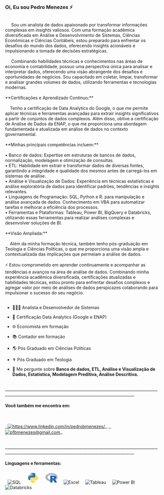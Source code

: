 <h3 align="left">Oi, Eu sou Pedro Menezes ⚡</h3>
<br>
&nbsp;&nbsp;&nbsp;&nbsp; Sou um analista de dados apaixonado por transformar informações complexas em insights valiosos. Com uma formação acadêmica diversificada em Análise e Desenvolvimento de Sistemas, Ciências Econômicas e Ciências Contábeis, estou preparado para enfrentar os desafios do mundo dos dados, oferecendo insights acionáveis e impulsionando a tomada de decisões estratégicas.&nbsp;&nbsp;&nbsp;&nbsp;
<br><br>
&nbsp;&nbsp;&nbsp;&nbsp; Combinando habilidades técnicas e conhecimentos nas áreas de economia e contabilidade, possuo uma perspectiva única para analisar e interpretar dados, oferecendo uma visão abrangente dos desafios e oportunidades de negócios. Sou capacitado em coletar, limpar, transformar e analisar grandes volumes de dados, utilizando ferramentas e tecnologias modernas.&nbsp;&nbsp;&nbsp;&nbsp;
<br><br>
**Certificações e Aprendizado Contínuo:**
<br><br>
&nbsp;&nbsp;&nbsp;&nbsp;Tenho a certificação de Data Analytics do Google, o que me permite aplicar técnicas e ferramentas avançadas para extrair insights significativos a partir de conjuntos de dados complexos. Além disso, obtive a certificação de Análise de Dados da ENAP, o que me proporciona uma abordagem fundamentada e atualizada em análise de dados no contexto governamental.&nbsp;&nbsp;&nbsp;&nbsp;
<br><br>
**Minhas principais competências incluem:**
<br><br>
• Banco de dados: Expertise em estruturas de bancos de dados, normalização, modelagem e otimização de consultas.<br>
• ETL: Habilidade em extrair e transformar dados de diversas fontes, garantindo a integridade e qualidade dos mesmos antes de carregá-los em sistemas de análise.<br>
• Análise e Visualização de Dados: Experiência em técnicas estatísticas e análise exploratória de dados para identificar padrões, tendências e insights relevantes.<br>
• Linguagens de Programação: SQL, Python e R. para manipulação e análise avançada de dados. Conhecimento em VBA para automatizar tarefas e melhorar a eficiência dos processos.<br>
• Ferramentas e Plataformas: Tableau, Power BI, BigQuery e Databricks, utilizando essas ferramentas para realizar análises complexas e desenvolver soluções de BI.
&nbsp;&nbsp;&nbsp;&nbsp;
<br><br>
**Visão Ampliada:**
<br><br>
&nbsp;&nbsp;&nbsp;&nbsp;Além da minha formação técnica, também tenho pós-graduação em Teologia e Ciências Políticas, o que me proporciona uma visão ampla e contextualizada das implicações que permeiam a análise de dados.
<br><br>
⚡ Estou comprometido em aprender continuamente e acompanhar as tendências e avanços na área de análise de dados. Combinando minha experiência acadêmica diversificada, certificações atualizadas e habilidades técnicas, estou pronto para enfrentar desafios complexos e agregar valor por meio de análises de dados perspicazes colaborando para impulsionar o sucesso do seu negócio.&nbsp;&nbsp;&nbsp;&nbsp;

<br>
<br>

- 🧑🏻‍💻 Analista e Desenvolvedor de Sistemas
- 🎲 Certificação Data Analytics (Google e ENAP)
- 🌐 Economista em formação
- 📚 Contador em formação
- 🌎 Pós Graduado em Ciências Políticas
- ✝️ Pós Graduado em Teologia

- 💬 Me pergunte sobre **Banco de dados, ETL, Análise e Visualização de Dados, Estatística, Modelagem Preditiva, Análise Descritiva.**
<br>
________________________________________________________________________________________________________________________________________________
<br>
<h4 align="left">Você também me encontra em:</h4>

<br>
<p align="left">
  <a href="https://www.linkedin.com/in/pedrobmenezes/" target="blank">&nbsp;&nbsp;<img align="center" src="https://img.shields.io/badge/linkedin-%230077B5.svg?style=for-the-badge&logo=linkedin&logoColor=white" alt="https://www.linkedin.com/in/pedrobmenezes/"/>&nbsp;&nbsp;</a>
    <a href="mailto:pfbmenezes@gmail.com" target="blank">&nbsp;&nbsp;<img align="center" src="https://img.shields.io/badge/Gmail-D14836?style=for-the-badge&logo=gmail&logoColor=white" alt="pfbmenezes@gmail.com"/>&nbsp;&nbsp;</a>
</p>

<br>
________________________________________________________________________________________________________________________________________________
<h4 align="left">Linguagens e ferramentas:</h4>
<div style="display: inline"> 
                 &nbsp;&nbsp;<img src="https://icons.veryicon.com/png/o/file-type/file-type-icon-library/sql-9.png" title="SQL" alt="SQL" width="40" height="40"/>&nbsp;&nbsp;
                 &nbsp;&nbsp;<img src="https://raw.githubusercontent.com/devicons/devicon/master/icons/python/python-original.svg" title="Python" alt="Python" width="40" height="40"/>&nbsp;&nbsp;
                &nbsp;&nbsp;<img src="https://raw.githubusercontent.com/devicons/devicon/1119b9f84c0290e0f0b38982099a2bd027a48bf1/icons/r/r-original.svg" title="R." alt="R." width="40" height="40"/>&nbsp;&nbsp;
                 &nbsp;&nbsp;<img src="https://upload.wikimedia.org/wikipedia/commons/thumb/3/34/Microsoft_Office_Excel_%282019%E2%80%93present%29.svg/768px-Microsoft_Office_Excel_%282019%E2%80%93present%29.svg.png?20190925171014" title="Excel" alt="Excel" width="40" height="40"/>&nbsp;&nbsp;  
                 &nbsp;&nbsp;<img src="https://cdn.worldvectorlogo.com/logos/tableau-software.svg" title="Tableau" alt="Tableau" width="40" height="40"/>&nbsp;&nbsp;
                 &nbsp;&nbsp;<img src="https://raw.githubusercontent.com/microsoft/PowerBI-Icons/a3ca9ab3f109ea86b3f48844c0a8666073176af2/SVG/Power-BI.svg" title="Power BI" alt="Power BI" width="40" height="40"/>&nbsp;&nbsp;
                 &nbsp;&nbsp;<img src="https://www.vectorlogo.zone/logos/databricks/databricks-ar21.svg" title="Databricks" alt="Databricks" width="150" height="50"/>&nbsp;&nbsp;
</div>


<br>
